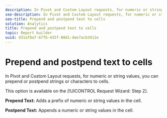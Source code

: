 ```yaml
---
description: In Pivot and Custom Layout requests, for numeric or string values, you can prepend or postpend strings or characters to cells.
seo-description: In Pivot and Custom Layout requests, for numeric or string values, you can prepend or postpend strings or characters to cells.
seo-title: Prepend and postpend text to cells
solution: Analytics
title: Prepend and postpend text to cells
topic: Report builder
uuid: d31af8a7-67fb-435f-80d1-dee7acb3411e
---
```


# Prepend and postpend text to cells

In Pivot and Custom Layout requests, for numeric or string values, you can prepend or postpend strings or characters to cells.

This option is available on the [!UICONTROL Request Wizard: Step 2].

**Prepend Text:** Adds a prefix of numeric or string values in the cell.

**Postpend Text:** Appends a numeric or string values in the cell.
